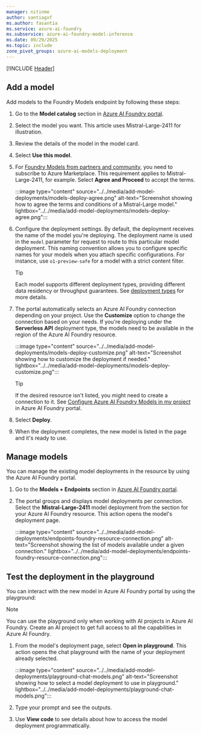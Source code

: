 ```yaml
---
manager: nitinme
author: santiagxf
ms.author: fasantia 
ms.service: azure-ai-foundry
ms.subservice: azure-ai-foundry-model-inference
ms.date: 09/29/2025
ms.topic: include
zone_pivot_groups: azure-ai-models-deployment
---
```


[!INCLUDE [Header](intro.md)]


## Add a model

Add models to the Foundry Models endpoint by following these steps:

1. Go to the **Model catalog** section in [Azure AI Foundry portal](https://ai.azure.com/explore/models).

1. Select the model you want. This article uses Mistral-Large-2411 for illustration.

1. Review the details of the model in the model card.

1. Select **Use this model**.

1. For [Foundry Models from partners and community](../../concepts/models-from-partners.md), you need to subscribe to Azure Marketplace. This requirement applies to Mistral-Large-2411, for example. Select **Agree and Proceed** to accept the terms.

   :::image type="content" source="../../media/add-model-deployments/models-deploy-agree.png" alt-text="Screenshot showing how to agree the terms and conditions of a Mistral-Large model." lightbox="../../media/add-model-deployments/models-deploy-agree.png":::

1. Configure the deployment settings. By default, the deployment receives the name of the model you're deploying. The deployment name is used in the `model` parameter for request to route to this particular model deployment. This naming convention allows you to configure specific names for your models when you attach specific configurations. For instance, use `o1-preview-safe` for a model with a strict content filter.

   > [!TIP]
   > Each model supports different deployment types, providing different data residency or throughput guarantees. See [deployment types](../../concepts/deployment-types.md) for more details.

1. The portal automatically selects an Azure AI Foundry connection depending on your project. Use the **Customize** option to change the connection based on your needs. If you're deploying under the **Serverless API** deployment type, the models need to be available in the region of the Azure AI Foundry resource.
   
   :::image type="content" source="../../media/add-model-deployments/models-deploy-customize.png" alt-text="Screenshot showing how to customize the deployment if needed." lightbox="../../media/add-model-deployments/models-deploy-customize.png":::

   > [!TIP]
   > If the desired resource isn't listed, you might need to create a connection to it. See [Configure Azure AI Foundry Models in my project](../../how-to/configure-project-connection.md) in Azure AI Foundry portal.

1. Select **Deploy**.

1. When the deployment completes, the new model is listed in the page and it's ready to use.

## Manage models

You can manage the existing model deployments in the resource by using the Azure AI Foundry portal.

1. Go to the **Models + Endpoints** section in [Azure AI Foundry portal](https://ai.azure.com/?cid=learnDocs).

1. The portal groups and displays model deployments per connection. Select the **Mistral-Large-2411** model deployment from the section for your Azure AI Foundry resource. This action opens the model's deployment page.

   :::image type="content" source="../../media/add-model-deployments/endpoints-foundry-resource-connection.png" alt-text="Screenshot showing the list of models available under a given connection." lightbox="../../media/add-model-deployments/endpoints-foundry-resource-connection.png":::


## Test the deployment in the playground

You can interact with the new model in Azure AI Foundry portal by using the playground:

> [!NOTE]
> You can use the playground only when working with AI projects in Azure AI Foundry. Create an AI project to get full access to all the capabilities in Azure AI Foundry.

1. From the model's deployment page, select **Open in playground**. This action opens the chat playground with the name of your deployment already selected.

   :::image type="content" source="../../media/add-model-deployments/playground-chat-models.png" alt-text="Screenshot showing how to select a model deployment to use in playground." lightbox="../../media/add-model-deployments/playground-chat-models.png":::

1. Type your prompt and see the outputs.

1. Use **View code** to see details about how to access the model deployment programmatically.
